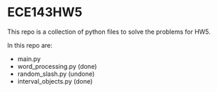 # ECE143HW5

This repo is a collection of python files to solve the problems for HW5.

In this repo are:

- main.py
- word_processing.py (done)
- random_slash.py (undone)
- interval_objects.py (done)
